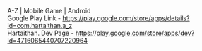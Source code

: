A-Z | Mobile Game | Android  
Google Play Link - https://play.google.com/store/apps/details?id=com.hartaithan.a_z  
Hartaithan. Dev Page - https://play.google.com/store/apps/dev?id=4716065440707220964
